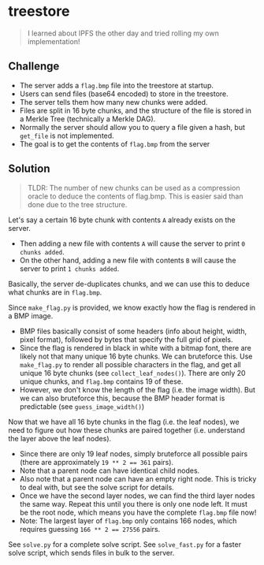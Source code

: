 # treestore

> I learned about IPFS the other day and tried rolling my own implementation!

## Challenge

- The server adds a `flag.bmp` file into the treestore at startup.
- Users can send files (base64 encoded) to store in the treestore.
- The server tells them how many new chunks were added.
- Files are split in 16 byte chunks, and the structure of the file is stored in a Merkle Tree
  (technically a Merkle DAG).
- Normally the server should allow you to query a file given a hash, but `get_file` is not implemented.
- The goal is to get the contents of `flag.bmp` from the server

## Solution

> TLDR: The number of new chunks can be used as a compression oracle to deduce
> the contents of flag.bmp. This is easier said than done due to the tree
> structure.

Let's say a certain 16 byte chunk with contents `A` already exists on the server.
- Then adding a new file with contents `A` will cause the server to print `0 chunks added`.
- On the other hand, adding a new file with contents `B` will cause the server to print `1 chunks
  added`.

Basically, the server de-duplicates chunks, and we can use this to deduce what chunks are in
`flag.bmp`.

Since `make_flag.py` is provided, we know exactly how the flag is rendered in a BMP image.
- BMP files basically consist of some headers (info about height, width, pixel format),
  followed by bytes that specify the full grid of pixels.
- Since the flag is rendered in black in white with a bitmap font, there are likely not that many
  unique 16 byte chunks. We can bruteforce this. Use `make_flag.py` to render all possible
  characters in the flag, and get all unique 16 byte chunks (see `collect_leaf_nodes()`). There are
  only 20 unique chunks, and `flag.bmp` contains 19 of these.
- However, we don't know the length of the flag (i.e. the image width). But we can also bruteforce
  this, because the BMP header format is predictable (see `guess_image_width()`)

Now that we have all 16 byte chunks in the flag (i.e. the leaf nodes), we need to figure out how
these chunks are paired together (i.e. understand the layer above the leaf nodes).
- Since there are only 19 leaf nodes, simply bruteforce all possible pairs (there are approximately
  `19 ** 2 == 361` pairs).
- Note that a parent node can have identical child nodes.
- Also note that a parent node can have an empty right node. This is tricky to deal with, but see
  the solve script for details.
- Once we have the second layer nodes, we can find the third layer nodes the same way. Repeat this
  until you there is only one node left. It must be the root node, which means you have the complete
  `flag.bmp` file now!
- Note: The largest layer of `flag.bmp` only contains 166 nodes, which requires guessing `166 ** 2 ==
  27556` pairs.

See `solve.py` for a complete solve script.
See `solve_fast.py` for a faster solve script, which sends files in bulk to the server.

